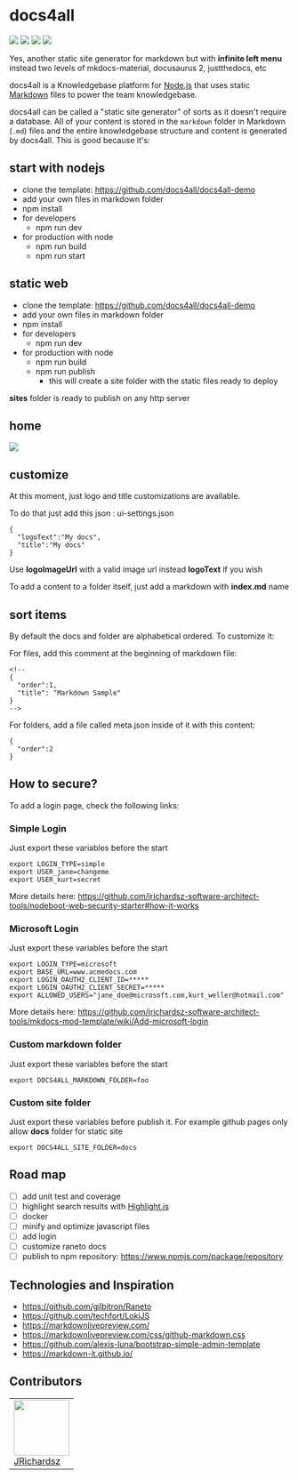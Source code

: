 # docs4all

![](./coverage/lines.svg) ![](./coverage/statements.svg) ![](./coverage/branches.svg) ![](./coverage/functions.svg)

Yes, another static site generator for markdown but with **infinite left menu** instead two levels of mkdocs-material, docusaurus 2, justthedocs, etc

docs4all is a Knowledgebase platform for [Node.js](http://nodejs.org) that uses static
[Markdown](http://daringfireball.net/projects/markdown) files to power the team knowledgebase.

docs4all can be called a "static site generator" of sorts as it doesn't require a database. All
of your content is stored in the `markdown` folder in Markdown (`.md`) files and the entire
knowledgebase structure and content is generated by docs4all. This is good because it's:

## start with nodejs

- clone the template: https://github.com/docs4all/docs4all-demo
- add your own files in markdown folder
- npm install
- for developers
  - npm run dev
- for production with node
  - npm run build
  - npm run start

## static web

- clone the template: https://github.com/docs4all/docs4all-demo
- add your own files in markdown folder
- npm install
- for developers
  - npm run dev
- for production with node
  - npm run build
  - npm run publish
    - this will create a site folder with the static files ready to deploy  

**sites** folder is ready to publish on any http server

## home

![](https://i.ibb.co/80qzMpN/docs4all-home.png)  

## customize

At this moment, just logo and title customizations are available.

To do that just add this json : ui-settings.json

```
{
  "logoText":"My docs",
  "title":"My docs"
}
```

Use **logoImageUrl** with a valid image url instead **logoText** if you wish

To add a content to a folder itself, just add a markdown with **index.md** name

## sort items

By default the docs and folder are alphabetical ordered. To customize it:

For files, add this comment at the beginning of markdown file:

```
<!--
{
  "order":1,
  "title": "Markdown Sample"
}
-->
```

For folders, add a file called meta.json inside of it with this content:

```
{
  "order":2
}
```

## How to secure?

To add a login page, check the following links:

### Simple Login

Just export these variables before the start

```
export LOGIN_TYPE=simple
export USER_jane=changeme
export USER_kurt=secret
```

More details here: https://github.com/jrichardsz-software-architect-tools/nodeboot-web-security-starter#how-it-works

### Microsoft Login

Just export these variables before the start

```
export LOGIN_TYPE=microsoft
export BASE_URL=www.acmedocs.com
export LOGIN_OAUTH2_CLIENT_ID=*****
export LOGIN_OAUTH2_CLIENT_SECRET=*****
export ALLOWED_USERS="jane_doe@microsoft.com,kurt_weller@hotmail.com"
```

More details here: https://github.com/jrichardsz-software-architect-tools/mkdocs-mod-template/wiki/Add-microsoft-login

### Custom markdown folder

Just export these variables before the start

```
export DOCS4ALL_MARKDOWN_FOLDER=foo
```

### Custom site folder

Just export these variables before publish it. For example github pages only allow **docs** folder for static site

```
export DOCS4ALL_SITE_FOLDER=docs
```


## Road map

- [ ] add unit test and coverage
- [ ] highlight search results with [Highlight.js](http://highlightjs.org)
- [ ] docker
- [ ] minify and optimize javascript files
- [ ] add login
- [ ] customize raneto docs
- [ ] publish to npm repository: https://www.npmjs.com/package/repository

## Technologies and Inspiration

- https://github.com/gilbitron/Raneto
- https://github.com/techfort/LokiJS
- https://markdownlivepreview.com/
- https://markdownlivepreview.com/css/github-markdown.css
- https://github.com/alexis-luna/bootstrap-simple-admin-template
- https://markdown-it.github.io/

## Contributors

<table>
  <tbody>
    <td>
      <img src="https://avatars0.githubusercontent.com/u/3322836?s=460&v=4" width="100px;"/>
      <br />
      <label><a href="http://jrichardsz.github.io/">JRichardsz</a></label>
      <br />
    </td>    
  </tbody>
</table>
